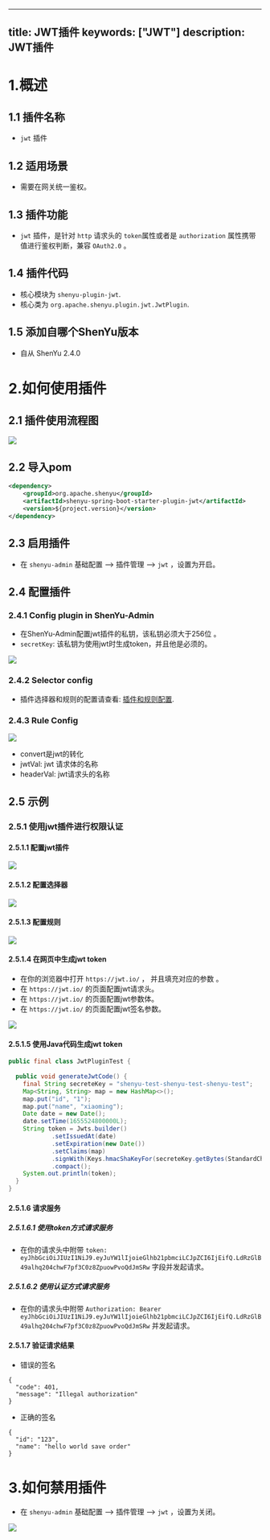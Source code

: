 ---

title: JWT插件
keywords: ["JWT"]
description: JWT插件
----------------

# 1.概述

## 1.1 插件名称

* `jwt` 插件

## 1.2 适用场景

* 需要在网关统一鉴权。


## 1.3 插件功能

* `jwt` 插件，是针对 `http` 请求头的 `token`属性或者是 `authorization` 属性携带值进行鉴权判断，兼容 `OAuth2.0` 。

## 1.4 插件代码

* 核心模块为 `shenyu-plugin-jwt`.
* 核心类为 `org.apache.shenyu.plugin.jwt.JwtPlugin`.

## 1.5 添加自哪个ShenYu版本

* 自从 ShenYu 2.4.0

# 2.如何使用插件

## 2.1 插件使用流程图

![](/img/shenyu/plugin/logging/logging-console/loggingConsole-use-zh.jpg)

## 2.2 导入pom

```xml
<dependency>
    <groupId>org.apache.shenyu</groupId>
    <artifactId>shenyu-spring-boot-starter-plugin-jwt</artifactId>
    <version>${project.version}</version>
</dependency>
```

## 2.3 启用插件

- 在 `shenyu-admin` 基础配置 --> 插件管理 --> `jwt` ，设置为开启。

## 2.4 配置插件

### 2.4.1 Config plugin in ShenYu-Admin

* 在ShenYu-Admin配置jwt插件的私钥，该私钥必须大于256位 。
* `secretKey`: 该私钥为使用jwt时生成token，并且他是必须的。

![](/img/shenyu/plugin/jwt/jwt-plugin-config-zh.jpg)

### 2.4.2 Selector config

* 插件选择器和规则的配置请查看: [插件和规则配置](../../user-guide/admin-usage/selector-and-rule.md).

### 2.4.3 Rule Config

![](/img/shenyu/plugin/jwt/jwt-plugin-rule-handle-zh.jpg)

* convert是jwt的转化
* jwtVal: jwt 请求体的名称
* headerVal: jwt请求头的名称

## 2.5 示例

### 2.5.1 使用jwt插件进行权限认证

#### 2.5.1.1 配置jwt插件

![](/img/shenyu/plugin/jwt/jwt-plugin-config-zh.jpg)

#### 2.5.1.2 配置选择器

![](/img/shenyu/plugin/jwt/jwt-plugin-selector-config-zh.jpg)

#### 2.5.1.3 配置规则

![](/img/shenyu/plugin/jwt/jwt-plugin-rule-handle-zh.jpg)

#### 2.5.1.4 在网页中生成jwt token

* 在你的浏览器中打开 `https://jwt.io/` ， 并且填充对应的参数 。
* 在 `https://jwt.io/` 的页面配置jwt请求头。
* 在 `https://jwt.io/` 的页面配置jwt参数体。
* 在 `https://jwt.io/` 的页面配置jwt签名参数。

![](/img/shenyu/plugin/jwt/jwt-web.jpg)

#### 2.5.1.5 使用Java代码生成jwt token

```java
public final class JwtPluginTest {
    
  public void generateJwtCode() {
    final String secreteKey = "shenyu-test-shenyu-test-shenyu-test";
    Map<String, String> map = new HashMap<>();
    map.put("id", "1");
    map.put("name", "xiaoming");
    Date date = new Date();
    date.setTime(1655524800000L);
    String token = Jwts.builder()
            .setIssuedAt(date)
            .setExpiration(new Date())
            .setClaims(map)
            .signWith(Keys.hmacShaKeyFor(secreteKey.getBytes(StandardCharsets.UTF_8)), SignatureAlgorithm.HS256)
            .compact();
    System.out.println(token);
  }
}
```

#### 2.5.1.6 请求服务

##### 2.5.1.6.1 使用token方式请求服务

* 在你的请求头中附带 `token: eyJhbGciOiJIUzI1NiJ9.eyJuYW1lIjoieGlhb21pbmciLCJpZCI6IjEifQ.LdRzGlB49alhq204chwF7pf3C0z8ZpuowPvoQdJmSRw` 字段并发起请求。

##### 2.5.1.6.2 使用认证方式请求服务

* 在你的请求头中附带 `Authorization: Bearer eyJhbGciOiJIUzI1NiJ9.eyJuYW1lIjoieGlhb21pbmciLCJpZCI6IjEifQ.LdRzGlB49alhq204chwF7pf3C0z8ZpuowPvoQdJmSRw` 并发起请求。

#### 2.5.1.7 验证请求结果

* 错误的签名

```
{
  "code": 401,
  "message": "Illegal authorization"
}
```

* 正确的签名

```
{
  "id": "123",
  "name": "hello world save order"
}
```

# 3.如何禁用插件

* 在 `shenyu-admin` 基础配置 --> 插件管理 --> `jwt` ，设置为关闭。

![](/img/shenyu/plugin/jwt/jwt-plugin-close_zh.jpg)

